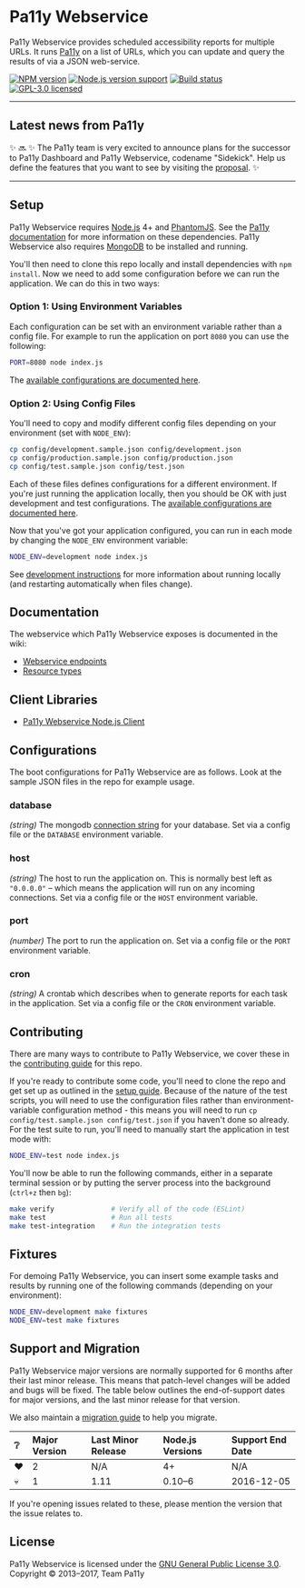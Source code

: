 
Pa11y Webservice
================

Pa11y Webservice provides scheduled accessibility reports for multiple URLs. It runs [Pa11y][pa11y] on a list of URLs, which you can update and query the results of via a JSON web-service.

[![NPM version][shield-npm]][info-npm]
[![Node.js version support][shield-node]][info-node]
[![Build status][shield-build]][info-build]
[![GPL-3.0 licensed][shield-license]][info-license]

---

## Latest news from Pa11y

✨ 🔜 ✨ The Pa11y team is very excited to announce plans for the successor to Pa11y Dashboard and Pa11y Webservice, codename "Sidekick". Help us define the features that you want to see by visiting the [proposal][sidekick-proposal]. ✨  

---


Setup
-----

Pa11y Webservice requires [Node.js][node] 4+ and [PhantomJS][phantom]. See the [Pa11y documentation][pa11y-docs] for more information on these dependencies. Pa11y Webservice also requires [MongoDB][mongo] to be installed and running.

You'll then need to clone this repo locally and install dependencies with `npm install`. Now we need to add some configuration before we can run the application. We can do this in two ways:

### Option 1: Using Environment Variables

Each configuration can be set with an environment variable rather than a config file. For example to run the application on port `8080` you can use the following:

```sh
PORT=8080 node index.js
```

The [available configurations are documented here](#configurations).

### Option 2: Using Config Files

You'll need to copy and modify different config files depending on your environment (set with `NODE_ENV`):

```sh
cp config/development.sample.json config/development.json
cp config/production.sample.json config/production.json
cp config/test.sample.json config/test.json
```

Each of these files defines configurations for a different environment. If you're just running the application locally, then you should be OK with just development and test configurations. The [available configurations are documented here](#configurations).

Now that you've got your application configured, you can run in each mode by changing the `NODE_ENV` environment variable:

```sh
NODE_ENV=development node index.js
```

See [development instructions](#development) for more information about running locally (and restarting automatically when files change).


Documentation
-------------

The webservice which Pa11y Webservice exposes is documented in the wiki:

- [Webservice endpoints][wiki-web-service]
- [Resource types][wiki-resources]


Client Libraries
----------------

- [Pa11y Webservice Node.js Client][pa11y-webservice-client-node]


Configurations
--------------

The boot configurations for Pa11y Webservice are as follows. Look at the sample JSON files in the repo for example usage.

### database
*(string)* The mongodb [connection string][mongo-connection-string] for your database. Set via a config file or the `DATABASE` environment variable.

### host
*(string)* The host to run the application on. This is normally best left as `"0.0.0.0"` – which means the application will run on any incoming connections. Set via a config file or the `HOST` environment variable.

### port
*(number)* The port to run the application on. Set via a config file or the `PORT` environment variable.

### cron
*(string)* A crontab which describes when to generate reports for each task in the application. Set via a config file or the `CRON` environment variable.


Contributing
------------

There are many ways to contribute to Pa11y Webservice, we cover these in the [contributing guide](CONTRIBUTING.md) for this repo.

If you're ready to contribute some code, you'll need to clone the repo and get set up as outlined in the [setup guide](#setup). Because of the nature of the test scripts, you will need to use the configuration files rather than environment-variable configuration method - this means you will need to run `cp config/test.sample.json config/test.json` if you haven't done so already.  For the test suite to run, you'll need to manually start the application in test mode with:

```sh
NODE_ENV=test node index.js
```

You'll now be able to run the following commands, either in a separate terminal session or by putting the server process into the background (`ctrl+z` then `bg`):

```sh
make verify              # Verify all of the code (ESLint)
make test                # Run all tests
make test-integration    # Run the integration tests
```


Fixtures
--------

For demoing Pa11y Webservice, you can insert some example tasks and results by running one of the following commands (depending on your environment):

```sh
NODE_ENV=development make fixtures
NODE_ENV=test make fixtures
```


Support and Migration
---------------------

Pa11y Webservice major versions are normally supported for 6 months after their last minor release. This means that patch-level changes will be added and bugs will be fixed. The table below outlines the end-of-support dates for major versions, and the last minor release for that version.

We also maintain a [migration guide](MIGRATION.md) to help you migrate.

| :grey_question: | Major Version | Last Minor Release | Node.js Versions | Support End Date |
| :-------------- | :------------ | :----------------- | :--------------- | :--------------- |
| :heart:         | 2             | N/A                | 4+               | N/A              |
| :skull:         | 1             | 1.11               | 0.10–6           | 2016-12-05       |

If you're opening issues related to these, please mention the version that the issue relates to.


License
-------

Pa11y Webservice is licensed under the [GNU General Public License 3.0][info-license].<br/>
Copyright &copy; 2013–2017, Team Pa11y



[brew]: http://mxcl.github.com/homebrew/
[gpl]: http://www.gnu.org/licenses/gpl-3.0.html
[mongo]: http://www.mongodb.org/
[mongo-connection-string]: http://docs.mongodb.org/manual/reference/connection-string/
[node]: http://nodejs.org/
[pa11y]: https://github.com/pa11y/pa11y
[pa11y-docs]: https://github.com/pa11y/pa11y#installing
[pa11y-webservice-client-node]: https://github.com/pa11y/pa11y-webservice-client-node
[phantom]: http://phantomjs.org/
[sidekick-proposal]: https://github.com/pa11y/sidekick/blob/master/docs/proposal.md
[travis]: https://travis-ci.org/pa11y/pa11y-webservice
[travis-img]: https://travis-ci.org/pa11y/pa11y-webservice.png?branch=master
[wiki-web-service]: https://github.com/pa11y/pa11y-webservice/wiki/Web-Service-Endpoints
[wiki-resources]: https://github.com/pa11y/pa11y-webservice/wiki/Resource-Types

[info-license]: LICENSE
[info-node]: package.json
[info-npm]: https://www.npmjs.com/package/pa11y-webservice
[info-build]: https://travis-ci.org/pa11y/pa11y-webservice
[shield-license]: https://img.shields.io/badge/license-GPL%203.0-blue.svg
[shield-node]: https://img.shields.io/badge/node.js%20support-4–6-brightgreen.svg
[shield-npm]: https://img.shields.io/npm/v/pa11y-webservice.svg
[shield-build]: https://img.shields.io/travis/pa11y/pa11y-webservice/master.svg
